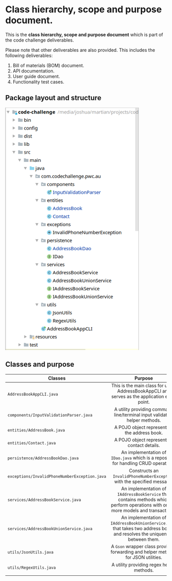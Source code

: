 Class hierarchy, scope and purpose document.
============================================

This is the __class hierarchy, scope and purpose document__ which is part of the code challenge deliverables.

Please note that other deliverables are also provided. This includes the following deliverables:

1. Bill of materials (BOM) document.
1. API documentation.
1. User guide document.
1. Functionality test cases.

## Package layout and structure

![Alt text][packagelayout]


## Classes and purpose

| Classes        | Purpose           |
| ------------- |:-------------:|
|`AddressBookAppCLI.java`|This is the main class for using AddressBookAppCLI and serves as the application entry point.
| `components/InputValidationParser.java`      | A utility providing command line/terminal input validation helper methods. | $1600 |
| `entities/AddressBook.java`      | A POJO object representing the address book.      |   $12 |
| `entities/Contact.java` | A POJO object representing contact details.      |    $1 |
|`persistence/AddressBookDao.java`|An implementation of `IDao.java` which is a repository for handling CRUD operations
|`exceptions/InvalidPhoneNumberException.java`|Constructs an <code>InvalidPhoneNumberException</code> with the specified message.
|`services/AddressBookService.java`|An implementation of `IAddressBookService` that contains methods which perform operations with one or more models and transactions.
|`services/AddressBookUnionService.java`|An implementation of `IAddressBookUnionService.java` that takes two address books and resolves the uniqueness between them.
|`utils/JsonUtils.java`|A `Gson` wrapper class providing forwarding and helper methods for JSON utilities.
|`utils/RegexUtils.java`|A utility providing regex helper methods.
||




[packagelayout]: package_layout.png "Logo Title Text 2"